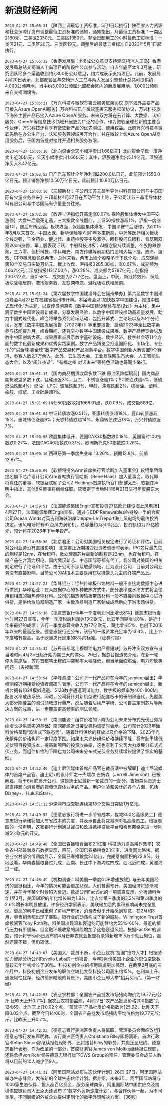 # 新浪财经新闻
`2023-04-27 15:06:31` 【陕西上调最低工资标准，5月1日起执行】陕西省人力资源和社会保障厅发布调整最低工资标准的通知，通知指出，月最低工资标准：一类区2160元、二类区2050元、三类区1950元。非全日制用工的小时最低工资标准：一类区21元、二类区20元、三类区19元。调整后的最低工资标准自2023年5月1日起执行。

`2023-04-27 15:05:32` 【香港发展局：约6成公众意见支持建交椅洲人工岛】香港发展局总结交椅洲人工岛项目的阶段性公众参与活动。自去年底至本年3月底，研究团队经多个渠道收到约7,800份公众意见，约六成表示支持项目。此前，发展局4月20日表示，北部都会区与交椅洲人工岛与两大发展引擎预计总共可提供约4,000公顷用地，当中约3,000公顷属北部都会区内的新发展用地，1,000公顷则来自交椅洲填海。

`2023-04-27 15:05:21` 【万兴科技与微软签署云服务框架协议 旗下海外主要产品已接入Azure OpenAI服务】万兴科技已与微软签署云服务框架协议，万兴科技旗下海外主要产品已接入Azure OpenAI服务。未来双方将在云计算、大数据、认知服务、OpenAI等信息技术领域开展更为广泛的合作。作为微软全球创新的主要合作伙伴，万兴科技还将享有微软新产品的优先测试、使用权益。此前万兴科技与微软先后在办公生产力、认知服务等领域展开合作，并在微软上线Azure OpenAI商用服务后，于国内首批对接并开通相关服务权限。

`2023-04-27 15:05:10` 【北向资金全天小幅净卖出1.66亿元】北向资金早盘一度净卖出近30亿元，全天小幅净卖出1.66亿元；其中，沪股通净卖出5.14亿元，深股通净买入3.47亿元。

`2023-04-27 15:03:52` 日产汽车预计全年净利润2200.0亿日元，此前预计1550.0亿日元。预计销售净额10.50万亿日元，此前预计10.90万亿日元。

`2023-04-27 15:03:16` 【三超新材：子公司江苏三晶半导体材料有限公司与中芯国际有少量业务往来】三超新材4月27日在互动平台上称，子公司江苏三晶半导体材料有限公司与中芯国际有少量业务往来。

`2023-04-27 15:02:26` 【收评：沪指低开高走涨0.67% 保险股集体爆发中国平安涨停】大盘午后震荡走高，三大指数全线翻红，上证50指数涨超1%，沪指一度涨超1%，随后有所回落。板块方面，保险股集体爆发，中国平安午后涨停，为2015年8月以来首次，中国太保、新华保险等均创1年多来新高，中药等医药相关板块全线走强，千金药业、健之佳、重药控股等多股涨停，眼科股何氏眼科、普蕊斯双双20cm涨停，军工股表现活跃，中船科技封板；AI概念股持续调整，个股掀跌停潮，三六零、剑桥科技、中科曙光、南方传媒等前期热门股均大幅下挫，液冷、游戏、CPO概念股领跌两市。总体来看，两市上涨个股略多于下跌个股，成交连续第18个交易日突破万亿元。截止收盘，沪指报3285.88点，涨0.67%，成交额为4662亿元；深成指报11217.00点，涨0.28%，成交额为5787亿元；创指报2307.27点，涨0.58%，成交额为2777亿元。盘面上，中药、新冠特效药、保险板块涨幅居前，液冷服务器、互联网电商、游戏板块跌幅居前。

`2023-04-27 15:01:24` 【第六届数字中国建设峰会在福州举办】第六届数字中国建设峰会4月27日在福建省福州市开幕。本届峰会以“加快数字中国建设，推进中国式现代化”为主题，以宣传贯彻落实《数字中国建设整体布局规划》为主线，集中展示数字中国建设最新成果，分享发展经验，以数字中国建设推动高质量发展，助力中国式现代化。峰会将举办系列论坛活动，包括开幕式、主论坛以及20个分论坛，发布《数字中国发展报告（2022年）》等重要报告，启动2023年全民数字素养与技能提升月。峰会期间，还将举办数字中国建设成果展、数字产品博览会以及数字中国创新大赛。成果展重点展示数字基础设施、数字经济、数字社会等11个方面的数字化最新成果和优秀实践案例。数字产品博览会打造国际化、市场化、专业化的“买全球 卖全球”数字产品交易和产品服务平台。数字中国创新大赛设置9个赛道，参赛人数2.7万余人。此外，云生态大会、工业互联网生态大会、人工智能生态大会，以及“闽江夜话”、“有福之州·对话未来”等特色活动也将同步举行。

`2023-04-27 15:01:17` 【国内商品期货收盘多数下跌 原油系跌幅居前】国内商品期货收盘多数下跌，锰硅涨近3%，豆二、不锈钢涨超1%；SC原油跌超5%，低硫燃油跌超4%，燃油、LPG、玻璃跌超3%，甲醇、焦煤跌超2%，棕榈油、塑料、橡胶、纸浆、工业硅跌超1%。

`2023-04-27 15:01:09` 科创50指数收报1068.01点，跌0.09%，成交额889亿。

`2023-04-27 15:01:04`  中证转债收涨0.51%，亚康转债涨超19%，鹿山转债涨超15%，惠城转债涨超9%；天铁转债跌超14%，永鼎转债跌近13%，万兴转债跌近7%。

`2023-04-27 15:00:55` 欧股集体低开，德国DAX30指数跌0.18%，英国富时100指数跌0.27%，法国CAC40指数跌0.31%，欧洲斯托克50指数跌0.26%。

`2023-04-27 15:00:16` 西班牙第一季度失业率 13.26%，预期12.9%，前值12.87%。

`2023-04-27 15:00:09` 【软银将提名Arm首席执行官哈斯加入董事会】软银集团将提名旗下芯片设计公司Arm首席执行官哈斯（Rene Haas）加入董事会，取代即将离任的董事、软银互联网子公司Z Holdings首席执行官川部健太郎。软银在声明中指出，其他8名董事将继续任职。软银定于当地时间6月21日举行年度股东大会。

`2023-04-27 14:59:51` 【法国能源集团Engie宣布投资27亿欧元建设海上风电场】4月27日，法国能源集团Engie宣布，通过与EDP Renewables各持股一半的合资公司Ocean Winds对英吉利海峡沿岸Dieppe-Le Tréport海上风电场的最终投资决定。该风电场将有62台风力涡轮机，总容量约为500兆瓦，投资额约为27亿欧元，预计将在2026年下半年投产。

`2023-04-27 14:58:30` 【北京君正：公司对美国相关规定进行了论证和评估，目前对公司业务没有直接影响】 北京君正近期接受投资者调研时表示，IPC芯片最先进的制程是12nm，在台积电，微处理器芯片最新的制程是22nm，也在台积电。存储产品在台湾力积电、国内武汉新芯、中芯国际等都有代工。我公司对美国的相关规定进行了论证和评估，由于公司不涉及敏感领域，且为设计公司，目前对公司业务没有直接影响。目前公司的AI技术主要是用在以摄像头为主的终端产品上。

`2023-04-27 14:57:23` 【华峰铝业：铝热传输板带箔材料一般不直接向数据中心进行供货】华峰铝业：在大数据中心的多种散热方式中，部分液冷或水冷方式将会使用到相应的铝热传输材料。公司的铝热传输板带箔材料一般不直接向数据中心进行供货，是供给散热器制造厂家，由散热器制造厂家制成成品后向下游市场供货。

`2023-04-27 14:56:36` 【德意志银行今年一季度利润同比增长8%】德意志银行当地时间27日宣布，今年一季度税后利润达13亿欧元，比去年同期增长8%，是近十年来最好的成绩；该行一季度总营业收入为77亿欧元，同比增长5%，也创下2016年以来的最高纪录。德意志银行还公布，该行的一级资本充足率为13.6%，比上个季度略有提高，高于欧洲央行规定的8%的标准。（证券时报）

`2023-04-27 14:55:32` 【苏丹首都喀土穆燃油电力严重短缺】苏丹冲突双方宣布自当地时间4月25日起开始为期三天的停火。26日，据总台报道员介绍，在新一轮停火实施后，苏丹首都喀土穆的冲突频率大幅降低，但当地面临燃油、电力短缺等问题。（央视新闻）

`2023-04-27 14:53:54` 【华峰测控：公司下一代产品将在今年的semicon展出】华峰测控近期接受投资者调研时表示，公司下一代产品将在今年的semicon展出，新机台拥有1024模拟通道、5120数字通道测试能力，数字板的频率为400-800M，配置水冷散热系统。同时，公司将针对新机型进行配套板卡的研制和迭代，先覆盖大部分能覆盖的测试领域进行量产，然后随着后续产学研、公司自主定制芯片等解决方案的成熟，进一步覆盖更高频率的测试领域。

`2023-04-27 14:53:15` 【南网能源：组件价格的下降为公司未来分布式光伏业务持续增长提供坚实的基础】南网能源近日接受机构调研时表示，公司预计2023年硅料价格呈现“波浪式下跌态势”。随着硅料供给的释放以及价格的下降，2023年光伏组件的价格也将一定程度下跌。如果未来光伏组件价格持续下降，将有助于降低光伏项目投资成本，提高新项目的投资收益率，这也有利于公司大力发展分布式光伏业务，而组件价格的下降也为公司未来分布式光伏业务持续增长提供了坚实的基础。

`2023-04-27 14:52:49` 【迪士尼流媒体首席产品官在裁员潮中被解雇】迪士尼流媒体的首席产品官、迪士尼+的设计师之一杰瑞尔·吉姆森（Jerrell Jimerson）已被解雇，将于6月底离开公司，这是迪士尼最新一轮裁员的一部分。吉姆森负责迪士尼直接面向消费者的视频流媒体业务的产品、用户体验和设计的各个方面，包括Disney+、Hulu和Star+。

`2023-04-27 14:51:12` 沪深两市成交额连续第18个交易日突破1万亿元。

`2023-04-27 14:49:52` 【德意志银行将进一步节省成本，裁减800名高级员工】德意志银行承诺将加大节省成本的力度，并表示自此将裁减800名高级员工。根据周四的一份声明，这家银行计划通过裁员和改进抵押贷款平台和零售网络来进一步削减5亿欧元的开支。

`2023-04-27 14:49:48` 【全国已春播粮食面积2.1亿亩 科技助力提高耕作效率】农业农村部最新发布数据显示，目前，全国已春播粮食2.1亿亩，进度同比略快。据农业农村部农情调度显示，全国已春播粮食2.1亿亩，完成意向面积的22.9%。分地区看，华南春播粮食过九成，西南、长江中下游均过四成，西北近四成，黄淮海过一成。

`2023-04-27 14:45:49` 【机构调查：料美国一季度GDP增速放缓】与去年美国经济的坚挺相比，今年的情况可能会更加悲观。人们普遍预计，美国经济将逐渐减速，并在今年某个时候陷入衰退。数据公司FactSet的一项调查显示，分析师料今年1至3月，美国GDP的年化增长率为1.9%。比去年第三季度的3.2%和第四季度的2.6%增长率明显放缓。许多经济学家表示，美联储加息的累积影响尚未完全显现。更高的利率已经重创了房地产市场，消费者似乎开始感到寒意，在2月和3月，零售销售都出现了暴跌。银行业的动荡构成了新的威胁。Wilmington Trust首席投资官Tony Roth称，料美国出现温和衰退的可能性约为55%-60%。最近的银行压力有所缓解，但金融环境收紧的风险增加了这些衰退风险。根据FactSet的调查，预计将于5月5日发布的4月份非农就业报告将录得新增18.5万个就业岗位，虽然还算不错，但仍较低。

`2023-04-27 14:43:03` 【美国大厂裁员不断，小企业趁机“捡漏”抢夺人才】根据劳动力智能分析公司Revelio Labs的一份报告，今年2月份美国小企业的职位空缺数量较去年年初增长了80%。科技初创企业的招聘需求更加强烈，在截至2月底的三个月中，科技初创企业发布的职位空缺比大型科技公司高出约15%。在利率上升、通胀韧性犹存、经济前景暗淡的背景下，美国小企业却大举“招兵买马”。（第一财经）

`2023-04-27 14:42:53` 【农业农村部：全国农产品批发市场猪肉均价为19.77元/公斤 比昨天上升0.7%】据农业农村部监测，4月27日"农产品批发价格200指数"为124.69，比昨天上升0.02个点，“菜篮子”产品批发价格指数为125.92，比昨天下降0.03个点。截至今日14:00时，全国农产品批发市场猪肉平均价格为19.77元/公斤，比昨天上升0.7%。

`2023-04-27 14:42:22` 【德意志银行美洲区负责人将离职，管理委员会面临改组】德意志银行发布声明称，该行美洲区负责人Christiana Riley即将离职。首席行政官Stefan Simon除继续担任现职外，还将接替Riley的职务，并搬迁至纽约。德意志银行表示，作为改革的一部分，首席财务官James von Moltke继续担任现职，还将承担von Rohr督导德意志银行旗下DWS Group的责任。管理委员会成员人数将从目前的10人减少至9人。

`2023-04-27 14:41:31` 【阿里国际站发布生态伙伴计划】26日-27日，阿里国际站举办生态峰会，发布新的全球生态伙伴计划。据介绍，未来3年，阿里国际站将与1000家生态伙伴，投入超百亿资金，服务全球商家。阿里国际站中国供应商及跨境供应链负责人王添天还发布了“数字外贸新速度计划”，与合作伙伴一起，为不同类型、不同层级的外贸企业提供定制化的数字外贸解决方案。（36氪）


